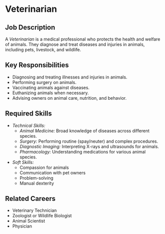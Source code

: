 # Veterinarian

## Job Description
A *Veterinarian* is a medical professional who protects the health and welfare of animals. They diagnose and treat diseases and injuries in animals, including pets, livestock, and wildlife.

## Key Responsibilities
- Diagnosing and treating illnesses and injuries in animals.
- Performing surgery on animals.
- Vaccinating animals against diseases.
- Euthanizing animals when necessary.
- Advising owners on animal care, nutrition, and behavior.

## Required Skills
- *Technical Skills:*
    - *Animal Medicine:* Broad knowledge of diseases across different species.
    - *Surgery:* Performing routine (spay/neuter) and complex procedures.
    - *Diagnostic Imaging:* Interpreting X-rays and ultrasounds for animals.
    - *Pharmacology:* Understanding medications for various animal species.
- *Soft Skills:*
    - Compassion for animals
    - Communication with pet owners
    - Problem-solving
    - Manual dexterity

## Related Careers
- Veterinary Technician
- Zoologist or Wildlife Biologist
- Animal Scientist
- Physician